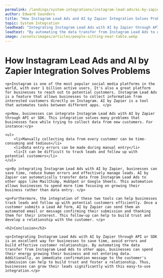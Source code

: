 ```yaml
---
permalink: /landings/system-integrations/instagram-lead-ads/ai-by-zapier
author: Edward Saunders
title: "How Instagram Lead Ads and AI by Zapier Integration Solves Problems"
topic: System Integration
leadhead: "Integrating Instagram Lead Ads with AI by Zapier through API or SDK is an excellent way for businesses to save time, avoid errors and build effective customer relationships"
leadtext: "By automating the data transfer from Instagram Lead Ads to other apps, businesses can spend their energy growing their business and not entering data. Additionally, an immediate confirmation message to the customer's submission can help to build trust and foster a relationship. Thus, businesses can grow their leads significantly with this easy-to-use integration."
image: /assets/images/articles/people-sitting-near-table.webp
---
```

<div class="arttext">	<h1>How Instagram Lead Ads and AI by Zapier Integration Solves Problems</h1>

	<p>Instagram is one of the most popular social media platforms in the world, with over 1 billion active users. It's also a great platform for businesses to reach out to potential customers. Instagram Lead Ads is a feature that allows businesses to collect information from interested customers directly on Instagram. AI by Zapier is a tool that automates tasks between different apps. </p>

	<p>Now, businesses can integrate Instagram Lead Ads with AI by Zapier through API or SDK. This integration solves many problems that businesses face while trying to collect data from new customers. For instance:</p>

	<ul>
		<li>Manually collecting data from every customer can be time-consuming and tedious</li>
		<li>Data entry errors can be made during manual entry</li>
		<li>It can be difficult to track leads and follow up with potential customers</li>
	</ul>

	<p>By integrating Instagram Lead Ads with AI by Zapier, businesses can save time, reduce human errors and effectively manage leads. AI by Zapier can automatically transfer data from Instagram Lead Ads to other apps like MailChimp, HubSpot or Google Sheets. This automation allows businesses to spend more time focusing on growing their business rather than data entry. </p>

	<p>Furthermore, the integration of these two tools can help businesses track leads and follow up with potential customers efficiently. Once a customer submits a Lead Ad form, AI by Zapier can send them an automated email or message confirming their submission and thanking them for their interest. This follow-up can help to build trust and develop a relationship with the customer. </p>

	<h2>Conclusion</h2>

	<p>Integrating Instagram Lead Ads with AI by Zapier through API or SDK is an excellent way for businesses to save time, avoid errors and build effective customer relationships. By automating the data transfer from Instagram Lead Ads to other apps, businesses can spend their energy growing their business and not entering data. Additionally, an immediate confirmation message to the customer's submission can help to build trust and foster a relationship. Thus, businesses can grow their leads significantly with this easy-to-use integration.</p>

</div>